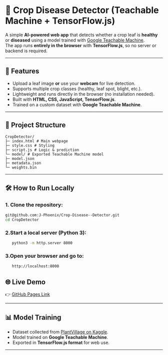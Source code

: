 # 🌱 Crop Disease Detector (Teachable Machine + TensorFlow.js)

A simple **AI-powered web app** that detects whether a crop leaf is **healthy** or **diseased** using a model trained with [Google Teachable Machine](https://teachablemachine.withgoogle.com/).  
The app runs **entirely in the browser** with **TensorFlow.js**, so no server or backend is required.  

---

## 🚀 Features
- Upload a leaf image **or** use your **webcam** for live detection.  
- Supports multiple crop classes (healthy, leaf spot, blight, etc.).  
- Lightweight and runs directly in the browser (no installation needed).  
- Built with **HTML, CSS, JavaScript, TensorFlow.js**.  
- Trained on a custom dataset with **Google Teachable Machine**.  

---

## 📂 Project Structure
 ```text
CropDetector/
├─ index.html # Main webpage
├─ style.css # Styling
├─ script.js # Logic & prediction
└─ model/ # Exported Teachable Machine model
├─ model.json
├─ metadata.json
└─ weights.bin
 ```

---

## 🛠️ How to Run Locally
### 1. Clone the repository:
   ```bash
   git@github.com:J-Phoenix/Crop-Disease--Detector.git
   cd CropDetector
   ```

### 2.Start a local server (Python 3):
```bash
   python3 -m http.server 8000
   ```

### 3.Open your browser and go to:
```bash
   http://localhost:8000
   ```

## 🌐 Live Demo
👉 [GitHub Pages Link](https://J-Phoenix.github.io/Crop-Disease--Detector/) 

---

## 📊 Model Training
- Dataset collected from [PlantVillage on Kaggle](https://www.kaggle.com/datasets/emmarex/plantdisease).  
- Model trained on **Google Teachable Machine**.  
- Exported in **TensorFlow.js format** for web use.  

---

